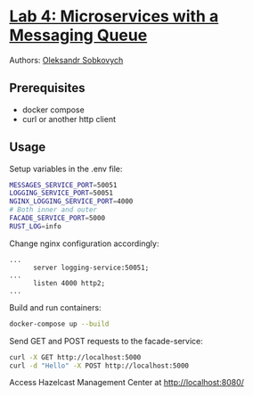 # [Lab 4: Microservices with a Messaging Queue](https://github.com/oleksandr-sobkovych/software-architecture-labs/tree/micro_hazelcast)
   Authors: [Oleksandr Sobkovych](https://github.com/oleksandr-sobkovych)
## Prerequisites

- docker compose
- curl or another http client

## Usage

Setup variables in the .env file:

```bash
MESSAGES_SERVICE_PORT=50051
LOGGING_SERVICE_PORT=50051
NGINX_LOGGING_SERVICE_PORT=4000
# Both inner and outer
FACADE_SERVICE_PORT=5000
RUST_LOG=info
```

Change nginx configuration accordingly:

```nginx
...
      server logging-service:50051;
...
      listen 4000 http2;
...
```

Build and run containers:

```bash
docker-compose up --build
```

Send GET and POST requests to the facade-service:

```bash
curl -X GET http://localhost:5000
curl -d "Hello" -X POST http://localhost:5000
```

Access Hazelcast Management Center at [http://localhost:8080/](http://localhost:8080/)
